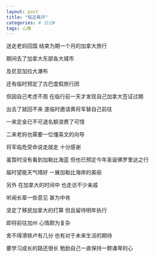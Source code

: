 ```yaml
---
layout: post
title: "临近离开"
categories: # 日记#
tags: 心情
---
```


送走老妈回国 结束为期一个月的加拿大旅行

期间去了加拿大东部各大城市
<!--more-->

及尼亚加拉大瀑布

还有临时预定了古巴度假旅行团

但因自己考虑不周 在临行前一天才发现自己加拿大签证过期

出去了就回不来 遂临时邀请黄将军替自己前往

一来定金已不可退名额浪费了可惜

二来老妈也需要一位懂英文的向导

将军临危受命说走就走 十分感谢

虽暂时没有看到加勒比海蓝 但也已预定今年圣诞佛罗里达之行

届时望能天气晴好 一展加勒比海岸的美丽

另外 在加拿大的时间中 也走访不少亲戚

听闻长辈一些意见 甚为中肯

坚定了移民加拿大的打算 但且留待明年执行

即将前往加州 心情颇为复杂

舍不得滑铁卢有几分 也有对于未来生活的期待

要学习成长的路还很长 勉励自己一直保持一颗谦卑的心